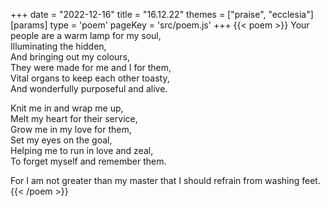 +++
date = "2022-12-16"
title = "16.12.22"
themes = ["praise", "ecclesia"]
[params]
  type = 'poem'
  pageKey = 'src/poem.js'
+++
{{< poem >}}
Your people are a warm lamp for my soul,  
Illuminating the hidden,  
And bringing out my colours,  
They were made for me and I for them,  
Vital organs to keep each other toasty,  
And wonderfully purposeful and alive.  
  
Knit me in and wrap me up,  
Melt my heart for their service,  
Grow me in my love for them,  
Set my eyes on the goal,  
Helping me to run in love and zeal,  
To forget myself and remember them.  
  
For I am not greater than my master that I should refrain from washing feet.
{{< /poem >}}